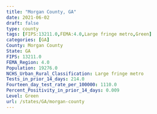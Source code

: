 ```yaml
---
title: "Morgan County, GA"
date: 2021-06-02
draft: false
type: county
tags: [FIPS:13211.0,FEMA:4.0,Large fringe metro,Green]
categories: [GA]
County: Morgan County
State: GA
FIPS: 13211.0
FEMA_Region: 4.0
Population: 19276.0
NCHS_Urban_Rural_Classification: Large fringe metro
Tests_in_prior_14_days: 214.0
Fourteen_day_test_rate_per_100000: 1110.0
Percent_Positivity_in_prior_14_days: 0.009
Level: Green
url: /states/GA/morgan-county
---
```



